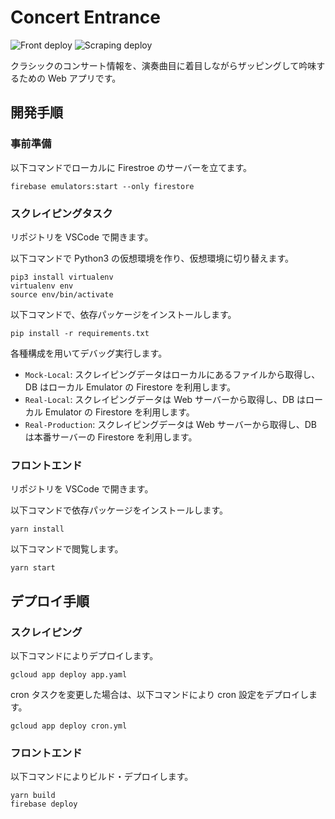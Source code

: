# Concert Entrance

![Front deploy](https://github.com/shotaIDE/ConcertEntrance/workflows/Front%20deploy/badge.svg)
![Scraping deploy](https://github.com/shotaIDE/ConcertEntrance/workflows/Scraping%20deploy/badge.svg)

クラシックのコンサート情報を、演奏曲目に着目しながらザッピングして吟味するための Web アプリです。

## 開発手順

### 事前準備

以下コマンドでローカルに Firestroe のサーバーを立てます。

```shell
firebase emulators:start --only firestore
```

### スクレイピングタスク

リポジトリを VSCode で開きます。

以下コマンドで Python3 の仮想環境を作り、仮想環境に切り替えます。

```shell
pip3 install virtualenv
virtualenv env
source env/bin/activate
```

以下コマンドで、依存パッケージをインストールします。

```shell
pip install -r requirements.txt
```

各種構成を用いてデバッグ実行します。

- `Mock-Local`: スクレイピングデータはローカルにあるファイルから取得し、DB はローカル Emulator の Firestore を利用します。
- `Real-Local`: スクレイピングデータは Web サーバーから取得し、DB はローカル Emulator の Firestore を利用します。
- `Real-Production`: スクレイピングデータは Web サーバーから取得し、DB は本番サーバーの Firestore を利用します。

### フロントエンド

リポジトリを VSCode で開きます。

以下コマンドで依存パッケージをインストールします。

```shell
yarn install
```

以下コマンドで閲覧します。

```shell
yarn start
```

## デプロイ手順

### スクレイピング

以下コマンドによりデプロイします。

```shell
gcloud app deploy app.yaml
```

cron タスクを変更した場合は、以下コマンドにより cron 設定をデプロイします。

```shell
gcloud app deploy cron.yml
```

### フロントエンド

以下コマンドによりビルド・デプロイします。

```shell
yarn build
firebase deploy
```
